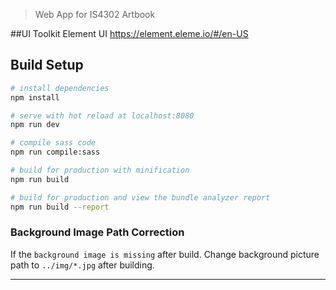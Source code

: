 > Web App for IS4302 Artbook

##UI Toolkit
Element UI
https://element.eleme.io/#/en-US

## Build Setup

``` bash
# install dependencies
npm install

# serve with hot reload at localhost:8080
npm run dev

# compile sass code
npm run compile:sass

# build for production with minification
npm run build

# build for production and view the bundle analyzer report
npm run build --report
```
### Background Image Path Correction
If the `background image is missing` after build. Change background picture path to `../img/*.jpg` after building.
***

